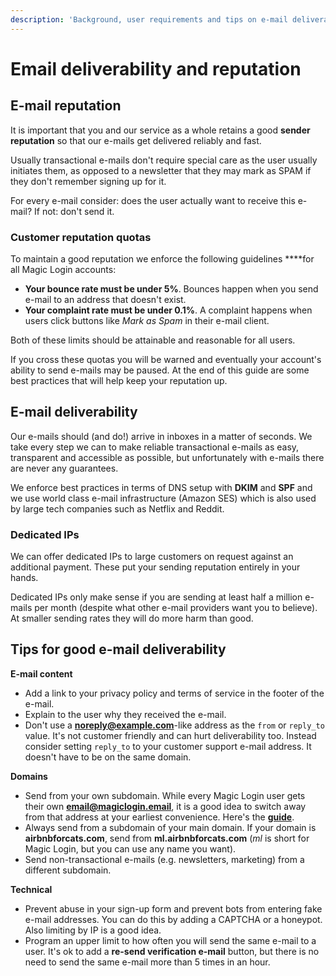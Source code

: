 ```yaml
---
description: 'Background, user requirements and tips on e-mail deliverability'
---
```


# Email deliverability and reputation

## E-mail reputation

It is important that you and our service as a whole retains a good **sender reputation** so that our e-mails get delivered reliably and fast.

Usually transactional e-mails don't require special care as the user usually initiates them, as opposed to a newsletter that they may mark as SPAM if they don't remember signing up for it.

For every e-mail consider: does the user actually want to receive this e-mail? If not: don't send it.

### Customer reputation quotas

To maintain a good reputation we enforce the following guidelines ****for all Magic Login accounts:

* **Your bounce rate must be under 5%**. Bounces happen when you send e-mail to an address that doesn't exist.
* **Your complaint rate must be under 0.1%**. A complaint happens when users click buttons like _Mark as Spam_ in their e-mail client.

Both of these limits should be attainable and reasonable for all users.

If you cross these quotas you will be warned and eventually your account's ability to send e-mails may be paused. At the end of this guide are some best practices that will help keep your reputation up.

## E-mail deliverability

Our e-mails should \(and do!\) arrive in inboxes in a matter of seconds. We take every step we can to make reliable transactional e-mails as easy, transparent and accessible as possible, but unfortunately with e-mails there are never any guarantees.

We enforce best practices in terms of DNS setup with **DKIM** and **SPF** and we use world class e-mail infrastructure \(Amazon SES\) which is also used by large tech companies such as Netflix and Reddit.

### Dedicated IPs

We can offer dedicated IPs to large customers on request against an additional payment. These put your sending reputation entirely in your hands.

Dedicated IPs only make sense if you are sending at least half a million e-mails per month \(despite what other e-mail providers want you to believe\). At smaller sending rates they will do more harm than good. 

## Tips for good e-mail deliverability

**E-mail content**

* Add a link to your privacy policy and terms of service in the footer of the e-mail.
* Explain to the user why they received the e-mail.
* Don't use a **noreply@example.com**-like address as the `from` or `reply_to` value. It's not customer friendly and can hurt deliverability too. Instead consider setting `reply_to` to your customer support e-mail address. It doesn't have to be on the same domain.

 **Domains**

* Send from your own subdomain. While every Magic Login user gets their own **email@magiclogin.email**, it is a good idea to switch away from that address at your earliest convenience. Here's the [**guide**](sending-from-your-own-domain.md).
* Always send from a subdomain of your main domain. If your domain is **airbnbforcats.com**, send from **ml.airbnbforcats.com** \(_ml_ is short for Magic Login, but you can use any name you want\).
* Send non-transactional e-mails \(e.g. newsletters, marketing\) from a different subdomain.

**Technical**

* Prevent abuse in your sign-up form and prevent bots from entering fake e-mail addresses. You can do this by adding a CAPTCHA or a honeypot. Also limiting by IP is a good idea.
* Program an upper limit to how often you will send the same e-mail to a user. It's ok to add a **re-send verification e-mail** button, but there is no need to send the same e-mail more than 5 times in an hour.











